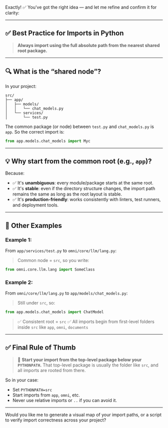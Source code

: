 Exactly! ✅ You've got the right idea — and let me refine and confirm it for clarity:

---

## ✅ Best Practice for Imports in Python

> **Always import using the full absolute path from the nearest shared root package.**

---

## 🔍 What is the “shared node”?

In your project:

```
src/
├── app/
│   ├── models/
│   │   └── chat_models.py
│   └── services/
│       └── test.py
```

The common package (or node) between `test.py` and `chat_models.py` is `app`. So the correct import is:

```python
from app.models.chat_models import Myc
```

---

## 💡 Why start from the common root (e.g., `app`)?

Because:

* ✅ It's **unambiguous**: every module/package starts at the same root.
* ✅ It's **stable**: even if the directory structure changes, the import path remains the same as long as the root layout is stable.
* ✅ It's **production-friendly**: works consistently with linters, test runners, and deployment tools.

---

## 🔄 Other Examples

### Example 1:

From `app/services/test.py` to `omni/core/llm/lang.py`:

> Common node = `src`, so you write:

```python
from omni.core.llm.lang import SomeClass
```

### Example 2:

From `omni/core/llm/lang.py` to `app/models/chat_models.py`:

> Still under `src`, so:

```python
from app.models.chat_models import ChatModel
```

> ✅ Consistent root = `src`
> ✅ All imports begin from first-level folders inside `src` like `app`, `omni`, `documents`

---

## ✅ Final Rule of Thumb

> 🎯 **Start your import from the top-level package below your `PYTHONPATH`.**
> That top-level package is usually the folder like `src`, and all imports are rooted from there.

So in your case:

* Set `PYTHONPATH=src`
* Start imports from `app`, `omni`, etc.
* Never use relative imports or `..` if you can avoid it.

---

Would you like me to generate a visual map of your import paths, or a script to verify import correctness across your project?
